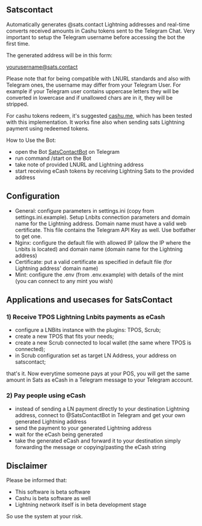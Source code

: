 ## Satscontact

Automatically generates @sats.contact Lightning addresses and real-time converts received amounts in Cashu tokens sent to the Telegram Chat. Very important to setup the Telegram username before accessing the bot the first time.

The generated address will be in this form:

yourusername@sats.contact

Please note that for being compatible with LNURL standards and also with Telegram ones, the username may differ from your Telegram User. For example if your Telegram user contains uppercase letters they will be converted in lowercase and if unallowed chars are in it, they will be stripped.

For cashu tokens redeem, it's suggested [cashu.me](https://cashu.me), which has been tested with this implementation. It works fine also when sending sats Lightning payment using redeemed tokens. 

How to Use the Bot:

- open the Bot [SatsContactBot](https://t.me/SatsContactBot) on Telegram
- run command /start on the Bot
- take note of provided LNURL and Lightning address
- start receiving eCash tokens by receiving Lightning Sats to the provided address

## Configuration

- General: configure parameters in settings.ini (copy from settings.ini.example). Setup Lnbits connection parameters and domain name for the Lightning address. Domain name must have a valid web certificate. This file contains the Telegram API Key as well. Use botfather to get one. 
- Nginx: configure the default file with allowed IP (allow the IP where the Lnbits is located) and domain name (domain name for the Lightning address)
- Certificate: put a valid certificate as specified in default file (for Lightning address' domain name)
- Mint: configure the .env (from .env.example) with details of the mint (you can connect to any mint you wish)

## Applications and usecases for SatsContact

### 1) Receive TPOS Lightning Lnbits payments as eCash

- configure a LNBits instance with the plugins: TPOS, Scrub;
- create a new TPOS that fits your needs;
- create a new Scrub connected to local wallet (the same where TPOS is connected);
- in Scrub configuration set as target LN Address, your address on satscontact;

that's it.
Now everytime someone pays at your POS, you will get the same amount in Sats as eCash in a Telegram message to your Telegram account.

### 2) Pay people using eCash

- instead of sending a LN payment directly to your destination Lightning address, connect to @SatsContactBot in Telegram and get your own generated Lightning address
- send the payment to your generated Lightning address
- wait for the eCash being generated
- take the generated eCash and forward it to your destination simply forwarding the message or copying/pasting the eCash string

## Disclaimer

Please be informed that:

- This software is beta software
- Cashu is beta software as well
- Lightning network itself is in beta development stage

So use the system at your risk.
